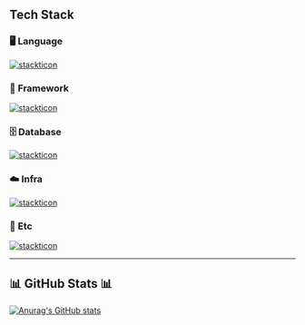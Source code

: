 

## Tech Stack 


### 🖥️ Language
[![stackticon](https://firebasestorage.googleapis.com/v0/b/stackticon-81399.appspot.com/o/images%2F1740093485317?alt=media&token=d1875a2f-c37a-4c93-b7f3-2fe2bec10e61)](https://github.com/msdio/stackticon)

### 🚀 Framework
[![stackticon](https://firebasestorage.googleapis.com/v0/b/stackticon-81399.appspot.com/o/images%2F1740093356164?alt=media&token=ac71e603-eb63-4711-a056-486b08a39f6f)](https://github.com/msdio/stackticon)

### 🗄️ Database
[![stackticon](https://firebasestorage.googleapis.com/v0/b/stackticon-81399.appspot.com/o/images%2F1740099480729?alt=media&token=2b99edc7-188f-4db7-8027-447c400ae2a8)](https://github.com/msdio/stackticon)

### ☁️ Infra
[![stackticon](https://firebasestorage.googleapis.com/v0/b/stackticon-81399.appspot.com/o/images%2F1740093627813?alt=media&token=a9392ad2-bd39-4ddd-be4c-4da5d263abc8)](https://github.com/msdio/stackticon)

### 🔧 Etc
[![stackticon](https://firebasestorage.googleapis.com/v0/b/stackticon-81399.appspot.com/o/images%2F1740093537570?alt=media&token=ccf7c772-f26b-4ae3-b953-8fa1bf59c24c)](https://github.com/msdio/stackticon)

---

## 📊 GitHub Stats 📊  

[![Anurag's GitHub stats](https://github-readme-stats.vercel.app/api?username=KIPUMP&show_icons=true&theme=dark)](https://github.com/anuraghazra/github-readme-stats)


